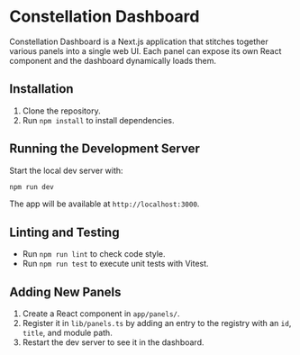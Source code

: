 # Constellation Dashboard

Constellation Dashboard is a Next.js application that stitches together various panels into a single web UI. Each panel can expose its own React component and the dashboard dynamically loads them.

## Installation

1. Clone the repository.
2. Run `npm install` to install dependencies.

## Running the Development Server

Start the local dev server with:

```bash
npm run dev
```

The app will be available at `http://localhost:3000`.

## Linting and Testing

- Run `npm run lint` to check code style.
- Run `npm run test` to execute unit tests with Vitest.

## Adding New Panels

1. Create a React component in `app/panels/`.
2. Register it in `lib/panels.ts` by adding an entry to the registry with an `id`, `title`, and module path.
3. Restart the dev server to see it in the dashboard.

